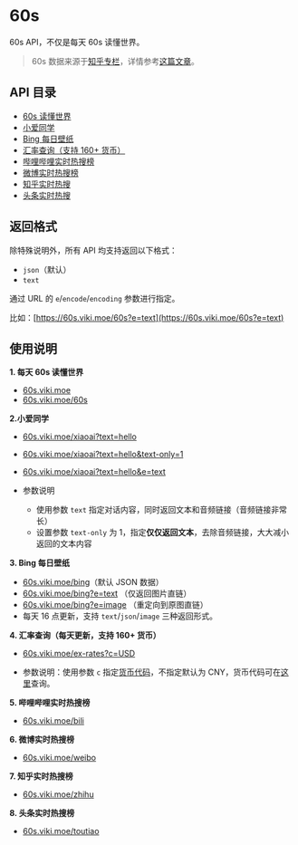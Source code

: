 # 60s

60s API，不仅是每天 60s 读懂世界。

> 60s 数据来源于[知乎专栏](https://www.zhihu.com/column/c_1261258401923026944)，详情参考[这篇文章](https://xlog.viki.moe/60s)。

## API 目录

- [60s 读懂世界](https://60s.viki.moe/60s)
- [小爱同学](https://60s.viki.moe/xiaoai)
- [Bing 每日壁纸](https://60s.viki.moe/bing)
- [汇率查询（支持 160+ 货币）](https://60s.viki.moe/ex-rates?c=USD)
- [哔哩哔哩实时热搜榜](https://60s.viki.moe/bili)
- [微博实时热搜榜](https://60s.viki.moe/weibo)
- [知乎实时热搜](https://60s.viki.moe/zhihu)
- [头条实时热搜](https://60s.viki.moe/toutiao)

## 返回格式

除特殊说明外，所有 API 均支持返回以下格式：

- `json`（默认）
- `text`

通过 URL 的 `e`/`encode`/`encoding` 参数进行指定。

比如：[https://60s.viki.moe/60s?e=text](https://60s.viki.moe/60s?e=text)

## 使用说明

**1. 每天 60s 读懂世界**

- [60s.viki.moe](https://60s.viki.moe)
- [60s.viki.moe/60s](https://60s.viki.moe/60s)

**2.小爱同学**

- [60s.viki.moe/xiaoai?text=hello](https://60s.viki.moe/xiaoai?text=hello)
- [60s.viki.moe/xiaoai?text=hello&text-only=1](https://60s.viki.moe/xiaoai?text=hello&text-only=1)
- [60s.viki.moe/xiaoai?text=hello&e=text](https://60s.viki.moe/xiaoai?text=hello&e=text)

- 参数说明
  - 使用参数 `text` 指定对话内容，同时返回文本和音频链接（音频链接非常长）
  - 设置参数 `text-only` 为 1，指定**仅仅返回文本**，去除音频链接，大大减小返回的文本内容

**3. Bing 每日壁纸**

- [60s.viki.moe/bing](https://60s.viki.moe/bing)（默认 JSON 数据）
- [60s.viki.moe/bing?e=text](https://60s.viki.moe/bing?e=text) （仅返回图片直链）
- [60s.viki.moe/bing?e=image](https://60s.viki.moe/bing?e=image) （重定向到原图直链）
- 每天 16 点更新，支持 `text`/`json`/`image` 三种返回形式。

**4. 汇率查询（每天更新，支持 160+ 货币）**

- [60s.viki.moe/ex-rates?c=USD](https://60s.viki.moe/ex-rates?c=USD)

- 参数说明：使用参数 `c` 指定[货币代码](https://coinyep.com/zh/currencies)，不指定默认为 CNY，货币代码可在[这里](https://coinyep.com/zh/currencies)查询。

**5. 哔哩哔哩实时热搜榜**

- [60s.viki.moe/bili](https://60s.viki.moe/bili)

**6. 微博实时热搜榜**

- [60s.viki.moe/weibo](https://60s.viki.moe/weibo)

**7. 知乎实时热搜榜**

- [60s.viki.moe/zhihu](https://60s.viki.moe/zhihu)

**8. 头条实时热搜榜**

- [60s.viki.moe/toutiao](https://60s.viki.moe/toutiao)
